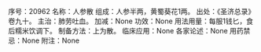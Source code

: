 序号：20962
名称：人参散
组成：人参半两，黄蜀葵花1两。
出处：《圣济总录》卷九十。
主治：肺劳吐血。
加减：None
功效：None
用法用量：每服1钱匕，食后糯米饮调下。
制备方法：上为散。
临床应用：None
各家论述：None
用药禁忌：None
附注：None
